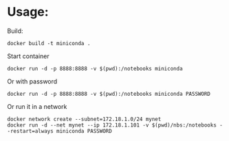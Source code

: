 Usage:
==============
Build:
    
    docker build -t miniconda .
    
Start container

    docker run -d -p 8888:8888 -v $(pwd):/notebooks miniconda
    
Or with password

    docker run -d -p 8888:8888 -v $(pwd):/notebooks miniconda PASSWORD

Or run it in a network

    docker network create --subnet=172.18.1.0/24 mynet
    docker run -d --net mynet --ip 172.18.1.101 -v $(pwd)/nbs:/notebooks --restart=always miniconda PASSWORD
